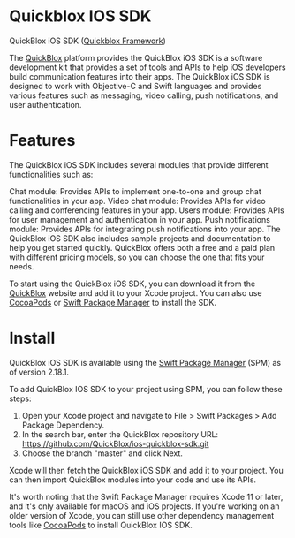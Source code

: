 # Quickblox IOS SDK

QuickBlox iOS SDK ([Quickblox Framework](https://github.com/QuickBlox/ios-quickblox-sdk/tree/master/Quickblox.xcframework))

The [QuickBlox](https://quickblox.com) platform provides the QuickBlox iOS SDK is a software development kit that provides a set of tools and APIs to help iOS developers build communication features into their apps.
The QuickBlox iOS SDK is designed to work with Objective-C and Swift languages and provides various features such as messaging, video calling, push notifications, and user authentication.

# Features

The QuickBlox iOS SDK includes several modules that provide different functionalities such as:

Chat module: Provides APIs to implement one-to-one and group chat functionalities in your app.
Video chat module: Provides APIs for video calling and conferencing features in your app.
Users module: Provides APIs for user management and authentication in your app.
Push notifications module: Provides APIs for integrating push notifications into your app.
The QuickBlox iOS SDK also includes sample projects and documentation to help you get started quickly.
QuickBlox offers both a free and a paid plan with different pricing models, so you can choose the one that fits your needs.

To start using the QuickBlox iOS SDK, you can download it from the [QuickBlox](https://quickblox.com) website and add it to your Xcode project. You can also use [CocoaPods](https://cocoapods.org) or [Swift Package Manager](https://www.swift.org/package-manager/) to install the SDK.

# Install

QuickBlox iOS SDK is available using the [Swift Package Manager](https://www.swift.org/package-manager/) (SPM) as of version 2.18.1.

To add QuickBlox IOS SDK to your project using SPM, you can follow these steps:

1. Open your Xcode project and navigate to File > Swift Packages > Add Package Dependency.
2. In the search bar, enter the QuickBlox repository URL: https://github.com/QuickBlox/ios-quickblox-sdk.git
3. Choose the branch "master" and click Next.

Xcode will then fetch the QuickBlox iOS SDK and add it to your project.
You can then import QuickBlox modules into your code and use its APIs.

It's worth noting that the Swift Package Manager requires Xcode 11 or later, and it's only available for macOS and iOS projects. 
If you're working on an older version of Xcode, you can still use other dependency management tools like [CocoaPods](https://cocoapods.org) to install QuickBlox IOS SDK.
